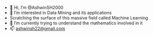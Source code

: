 - 👋 Hi, I’m @AshwinSH2000
- 👀 I’m interested in Data Mining and its applications
- Scratching the surface of this massive field called Machine Learning 
- 🌱 I’m currently trying to understand the mathematics involved in it
- 📫 ashwinsh22@gmail.com

<!---
AshwinSH2000/AshwinSH2000 is a ✨ special ✨ repository because its `README.md` (this file) appears on your GitHub profile.
You can click the Preview link to take a look at your changes.
--->
